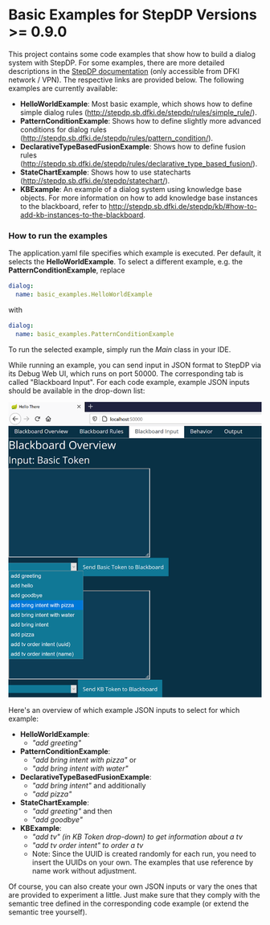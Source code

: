 # Basic Examples for StepDP Versions >= 0.9.0

This project contains some code examples that show how to build a dialog system with StepDP. For some examples, there are more detailed descriptions in the [StepDP documentation](http://stepdp.sb.dfki.de) (only accessible from DFKI network / VPN). The respective links are provided below. The following examples are currently available:

- **HelloWorldExample**: Most basic example, which shows how to define simple dialog rules (<http://stepdp.sb.dfki.de/stepdp/rules/simple_rule/>).
- **PatternConditionExample**: Shows how to define slightly more advanced conditions for dialog rules (<http://stepdp.sb.dfki.de/stepdp/rules/pattern_condition/>).
- **DeclarativeTypeBasedFusionExample**: Shows how to define fusion rules (<http://stepdp.sb.dfki.de/stepdp/rules/declarative_type_based_fusion/>).
- **StateChartExample**: Shows how to use statecharts (<http://stepdp.sb.dfki.de/stepdp/statechart/>).
- **KBExample**: An example of a dialog system using knowledge base objects. For more information on how to add knowledge base instances to the blackboard, refer to <http://stepdp.sb.dfki.de/stepdp/kb/#how-to-add-kb-instances-to-the-blackboard>.

### How to run the examples

The application.yaml file specifies which example is executed. Per default, it selects the **HelloWorldExample**. To select a different example, e.g. the **PatternConditionExample**, replace

``` yaml
dialog:
  name: basic_examples.HelloWorldExample
```
with

``` yaml
dialog:
  name: basic_examples.PatternConditionExample
```

To run the selected example, simply run the *Main* class in your IDE.

While running an example, you can send input in JSON format to StepDP via its Debug Web UI, which runs on port 50000. The corresponding tab is called "Blackboard Input". For each code example, example JSON inputs should be available in the drop-down list:

![Screenshot of StepDP Web GUI](docs/StepDPWebGUI.png)

Here's an overview of which example JSON inputs to select for which example:
- **HelloWorldExample**:
    - *"add greeting"*
- **PatternConditionExample**:
    - *"add bring intent with pizza"* or
    - *"add bring intent with water"*
- **DeclarativeTypeBasedFusionExample**:
    - *"add bring intent"* and additionally
    - *"add pizza"*
- **StateChartExample**:
    - *"add greeting"* and then
    - *"add goodbye"*
- **KBExample**:
    - *"add tv" (in KB Token drop-down) to get information about a tv*
    - *"add tv order intent" to order a tv*
    - Note: Since the UUID is created randomly for each run, you need to insert the UUIDs on your own. The examples that use reference by name work without adjustment.

Of course, you can also create your own JSON inputs or vary the ones that are provided to experiment a little. Just make sure that they comply with the semantic tree defined in the corresponding code example (or extend the semantic tree yourself).